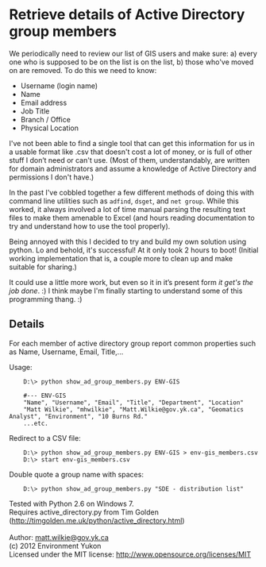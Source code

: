 # Retrieve details of Active Directory group members #

We periodically need to review our list of GIS users and make sure: a) every one who is supposed to be on the list is on the list, b) those who've moved on are removed. To do this we need to know:

  * Username (login name)
  * Name
  * Email address
  * Job Title
  * Branch / Office
  * Physical Location

I've not been able to find a single tool that can get this information for us in a usable format like .csv that doesn't cost a lot of money, or is full of other stuff I don’t need or can't use. (Most of them, understandably, are written for domain administrators and assume a knowledge of Active Directory and permissions I don't have.)

In the past I've cobbled together a few different methods of doing this with command line utilities such as `adfind`, `dsget`, and `net group`. While this worked, it always involved a lot of time manual parsing  the resulting text files to make them amenable to Excel (and hours reading documentation to try and understand how to use the tool properly).

Being annoyed with this I decided to try and build my own solution using python. Lo and behold, it's successful! At it only took 2 hours to boot! (Initial working implementation that is, a couple more to clean up and make suitable for sharing.)

It could use a little more work, but even so it in it’s present form _it get's the job done_. :) I think maybe I'm finally starting to understand some of this programming thang. :)

## Details ##

For each member of active directory group report common properties such as Name, Username, Email, Title,...

Usage:
```
    D:\> python show_ad_group_members.py ENV-GIS

    #--- ENV-GIS
    "Name", "Username", "Email", "Title", "Department", "Location"
    "Matt Wilkie", "mhwilkie", "Matt.Wilkie@gov.yk.ca", "Geomatics Analyst", "Environment", "10 Burns Rd."
    ...etc.
```
Redirect to a CSV file:
```
    D:\> python show_ad_group_members.py ENV-GIS > env-gis_members.csv
    D:\> start env-gis_members.csv
```
Double quote a group name with spaces:
```
    D:\> python show_ad_group_members.py "SDE - distribution list"
```

Tested with Python 2.6 on Windows 7. <br>
Requires active_directory.py from Tim Golden<br>
(<a href='http://timgolden.me.uk/python/active_directory.html'>http://timgolden.me.uk/python/active_directory.html</a>)<br>
<br>
Author: matt.wilkie@gov.yk.ca  <br>
(c) 2012 Environment Yukon  <br>
Licensed under the MIT license: <a href='http://www.opensource.org/licenses/MIT'>http://www.opensource.org/licenses/MIT</a>